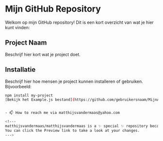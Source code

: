 # Mijn GitHub Repository

Welkom op mijn GitHub repository! Dit is een kort overzicht van wat je hier kunt vinden:

## Project Naam

Beschrijf hier kort wat je project doet.

## Installatie

Beschrijf hier hoe mensen je project kunnen installeren of gebruiken. Bijvoorbeeld:

```bash
npm install my-project
[Bekijk het Example.js bestand](https://github.com/gebruikersnaam/MijnAndereProject/blob/hoofd/example.js)


- 📫 How to reach me via matthijsvandermaas@yahoo.com

<!---
matthijsvandermaas/matthijsvandermaas is a ✨ special ✨ repository because its `README.md` (this file) appears on your GitHub profile.
You can click the Preview link to take a look at your changes.
--->
